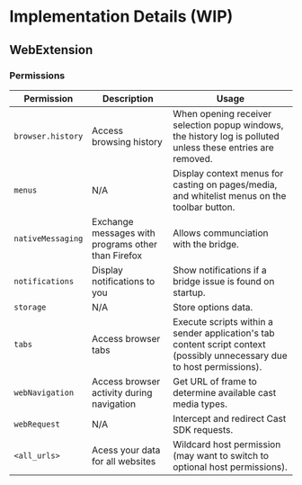 # Implementation Details (WIP)

## WebExtension
### Permissions
|Permission|Description|Usage|
|--|--|--|
|`browser.history`|Access browsing history|When opening receiver selection popup windows, the history log is polluted unless these entries are removed.|
|`menus`|N/A|Display context menus for casting on pages/media, and whitelist menus on the toolbar button.|
|`nativeMessaging`|Exchange messages with programs other than Firefox|Allows communciation with the bridge.|
|`notifications`|Display notifications to you|Show notifications if a bridge issue is found on startup.|
|`storage`|N/A|Store options data.|
|`tabs`|Access browser tabs|Execute scripts within a sender application's tab content script context (possibly unnecessary due to host permissions).|
|`webNavigation`|Access browser activity during navigation|Get URL of frame to determine available cast media types.|
|`webRequest`|N/A|Intercept and redirect Cast SDK requests.|
|`<all_urls>`|Acess your data for all websites|Wildcard host permission (may want to switch to optional host permissions).|
